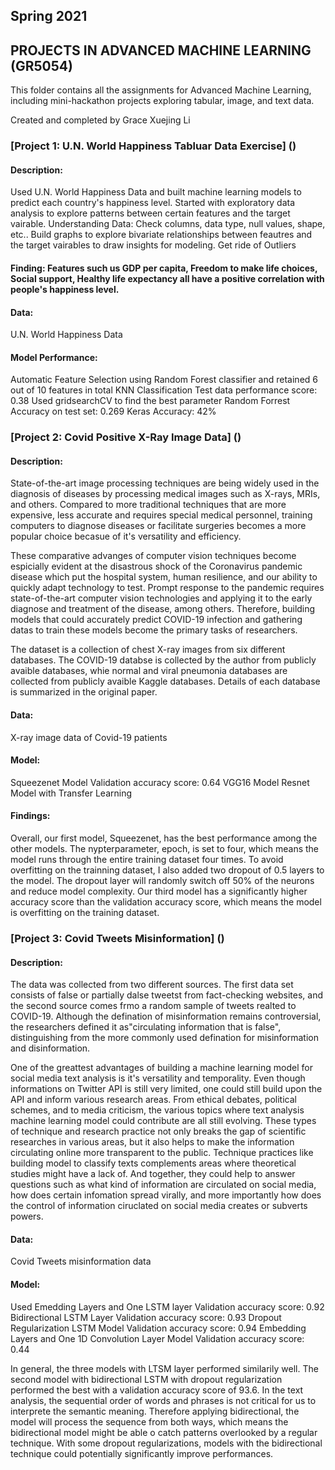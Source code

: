 ## Spring 2021 
## PROJECTS IN ADVANCED MACHINE LEARNING (GR5054)
This folder contains all the assignments for Advanced Machine Learning, including mini-hackathon projects exploring tabular, image, and text data.

Created and completed by Grace Xuejing Li

### [Project 1: U.N. World Happiness Tabluar Data Exercise] ()

#### Description:
Used U.N. World Happiness Data and built machine learning models to predict each country's happiness level.
Started with exploratory data analysis to explore patterns between certain features and the target vairable.
Understanding Data: Check columns, data type, null values, shape, etc..
Build graphs to explore bivariate relationships between feautres and the target vairables to draw insights for modeling.
Get ride of Outliers

#### Finding: Features such us GDP per capita, Freedom to make life choices, Social support, Healthy life expectancy all have a positive correlation with people's happiness level.
#### Data:
U.N. World Happiness Data

#### Model Performance:
Automatic Feature Selection using Random Forest classifier and retained 6 out of 10 features in total
KNN Classification
Test data performance score: 0.38
Used gridsearchCV to find the best parameter
Random Forrest
Accuracy on test set: 0.269
Keras
Accuracy: 42%

### [Project 2: Covid Positive X-Ray Image Data] ()

#### Description:
 State-of-the-art image processing techniques are being widely used in the diagnosis of diseases by processing medical images such as X-rays, MRIs, and others. Compared to more traditional techniques that are more expensive, less accurate and requires special medical personnel, training computers to diagnose diseases or facilitate surgeries becomes a more popular choice becasue of it's versatility and efficiency.

   These comparative advanges of computer vision techniques become espicially evident at the disastrous shock of the Coronavirus pandemic disease which put the hospital system, human resilience, and our ability to quickly adapt technology to test. Prompt response to the pandemic requires state-of-the-art computer vision technologies and applying it to the early diagnose and treatment of the disease, among others. Therefore, building models that could accurately predict COVID-19 infection and gathering datas to train these models become the primary tasks of researchers.

   The dataset is a collection of chest X-ray images from six different databases. The COVID-19 databse is collected by the author from publicly avaible databases, whie normal and viral pneumonia databases are collected from publicly avaible Kaggle databases. Details of each database is summarized in the original paper.


#### Data:
X-ray image data of Covid-19 patients

#### Model:
Squeezenet Model
Validation accuracy score: 0.64
VGG16 Model
Resnet Model with Transfer Learning

#### Findings:
 Overall, our first model, Squeezenet, has the best performance among the other models. The nypterparameter, epoch, is set to four, which means the model runs through the entire training dataset four times. To avoid overfitting on the trainning dataset, I also added two dropout of 0.5 layers to the model. The dropout layer will randomly switch off 50% of the neurons and reduce model complexity. Our third model has a significantly higher accuracy score than the validation accuracy score, which means the model is overfitting on the training dataset. 

### [Project 3: Covid Tweets Misinformation] ()
#### Description:
The data was collected from two different sources. The first data set consists of false or partially dalse tweetst from fact-checking websites, and the second source comes frmo a random sample of tweets realted to COVID-19. Although the defination of misinformation remains controversial, the researchers defined it as"circulating information that is false", distinguishing from the more commonly used defination for misinformation and disinformation. 

One of the greattest advantages of building a machine learning model for social media text analysis is it's versatility and temporality. Even though informations on Twitter API is still very limited, one could still build upon the API and inform various research areas. From ethical debates, political schemes, and to media criticism, the various topics where text analysis machine learning model could contribute are all still evolving. These types of technique and research practice not only breaks the gap of scientific researches in various areas, but it also helps to make the information circulating online more transparent to the public. Technique practices like building model to classify texts complements areas where theoretical studies might have a lack of. And together, they could help to answer questions such as what kind of information are circulated on social media, how does certain infomation spread virally, and more importantly how does the control of information ciruclated on social media creates or subverts powers. 


#### Data:
Covid Tweets misinformation data

#### Model:
Used Emedding Layers and One LSTM layer
Validation accuracy score: 0.92
Bidirectional LSTM Layer
Validation accuracy score: 0.93
Dropout Regularization LSTM Model
Validation accuracy score: 0.94
Embedding Layers and One 1D Convolution Layer Model
Validation accuracy score: 0.44

 In general, the three models with LTSM layer performed similarily well. The second model with bidirectional LSTM with dropout regularization performed the best with a validation accuracy score of 93.6. In the text analysis, the sequential order of words and phrases is not critical for us to interprete the semantic meaning. Therefore applying bidirectional, the model will process the sequence from both ways, which means the bidirectional model might be able o catch patterns overlooked by a regular technique. With some dropout regularizations, models with the bidirectional technique could potentially significantly improve performances. 
